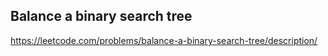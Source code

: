## Balance a binary search tree
https://leetcode.com/problems/balance-a-binary-search-tree/description/
